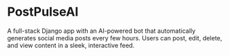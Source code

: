 # PostPulseAI
A full-stack Django app with an AI-powered bot that automatically generates social media posts every few hours. Users can post, edit, delete, and view content in a sleek, interactive feed.
